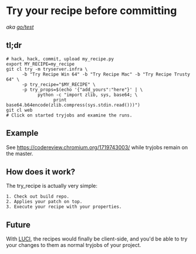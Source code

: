 # Try your recipe before committing

*aka [go/test](http://go/try-recipe)*

## tl;dr


    # hack, hack, commit, upload my_recipe.py
    export MY_RECIPE=my_recipe
    git cl try -m tryserver.infra \
          -b "Try Recipe Win 64" -b "Try Recipe Mac" -b "Try Recipe Trusty 64" \
          -p try_recipe="$MY_RECIPE" \
          -p try_props=$(echo '{"add_yours":"here"}' | \
                python -c "import zlib, sys, base64; \
                      print base64.b64encode(zlib.compress(sys.stdin.read()))")
    git cl web  
    # Click on started tryjobs and examine the runs.

## Example

See https://codereview.chromium.org/1719743003/ while tryjobs remain on the master.


## How does it work?

The try_recipe is actually very simple:

    1. Check out build repo.
    2. Applies your patch on top.
    3. Execute your recipe with your properties.


## Future

With [LUCI](https://github.com/luci), the recipes would finally be client-side,
and you'd be able to try your changes to them as normal tryjobs of your project.
